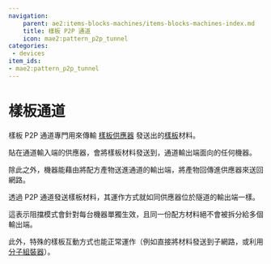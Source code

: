 ```yaml
---
navigation:
    parent: ae2:items-blocks-machines/items-blocks-machines-index.md
    title: 樣板 P2P 通道
    icon: mae2:pattern_p2p_tunnel
categories:
 - devices
item_ids:
- mae2:pattern_p2p_tunnel
---
```


# 樣板通道

<GameScene zoom="4" background="transparent">
    <ImportStructure src="mae2:assets/assemblies/p2p/single_pattern.snbt" />
    <IsometricCamera yaw="15" pitch="30"/>
</GameScene>

樣板 P2P 通道專門用來傳輸 [樣板供應器](ae2:items-blocks-machines/pattern_provider.md) 發送出的[樣板](ae2:items-blocks-machines/patterns.md)材料。

貼在通道輸入端的供應器，會將樣板材料發送到，通道輸出端面向的任何機器。

除此之外，機器能藉由將配方產物送進通道的輸出端，將產物回傳進供應器來送回網路。

透過 P2P 通道發送樣板材料，其運作方式就如同供應器位於隧道的輸出端一樣。

這表示阻擋模式會針對每台機器單獨生效，且同一份配方材料絕不會被拆分給多個輸出端。

此外，特殊的樣板互動方式也能正常運作（例如直接將材料發送到子網路，或利用[分子組裝器](ae2:items-blocks-machines/molecular_assembler.md)）。
